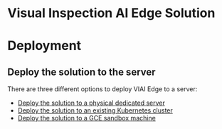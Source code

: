 # Visual Inspection AI Edge Solution

# Deployment

## Deploy the solution to the server

There are three different options to deploy VIAI Edge to a server:

 * [Deploy the solution to a physical dedicated server](./deploytoserver.md)
 * [Deploy the solution to an existing Kubernetes cluster](./deploytok8s.md)
 * [Deploy the solution to a GCE sandbox machine](./deploytosandbox.md)

